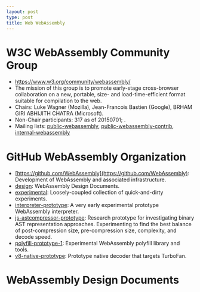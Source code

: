 ```yaml
---
layout: post
type: post
title: Web WebAssembly
---
```


# W3C WebAssembly Community Group

* https://www.w3.org/community/webassembly/
* The mission of this group is to promote early-stage cross-browser collaboration on a new, portable, size- and load-time-efficient format suitable for compilation to the web.
* Chairs: Luke Wagner (Mozilla), Jean-Francois Bastien (Google), BRHAM GIRI ABHIJITH CHATRA (Microsoft).
* Non-Chair participants: 317 as of 20150701; .
* Mailing lists: [public-webassembly](https://lists.w3.org/Archives/Public/public-webassembly/), [public-webassembly-contrib](https://lists.w3.org/Archives/Public/public-webassembly-contrib/), [internal-webassembly](https://lists.w3.org/Archives/Member/internal-webassembly/)


# GitHub WebAssembly Organization

* [https://github.com/WebAssembly](https://github.com/WebAssembly): Development of WebAssembly and associated infrastructure.
* [design](https://github.com/WebAssembly/design): WebAssembly Design Documents.
* [experimental](https://github.com/WebAssembly/experimental): Loosely-coupled collection of quick-and-dirty experiments.
* [interpreter-prototype](https://github.com/WebAssembly/interpreter-prototype): A very early experimental prototype WebAssembly interpreter.
* [js-astcompressor-prototype](https://github.com/WebAssembly/js-astcompressor-prototype): Research prototype for investigating binary AST representation approaches. Experimenting to find the best balance of post-compression size, pre-compression size, complexity, and decode speed.
* [polyfill-prototype-1](https://github.com/WebAssembly/polyfill-prototype-1): Experimental WebAssembly polyfill library and tools.
* [v8-native-prototype](https://github.com/WebAssembly/v8-native-prototype): Prototype native decoder that targets TurboFan.


# WebAssembly Design Documents